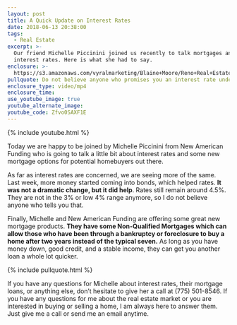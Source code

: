 ```yaml
---
layout: post
title: A Quick Update on Interest Rates
date: 2018-06-13 20:38:00
tags:
  - Real Estate
excerpt: >-
  Our friend Michelle Piccinini joined us recently to talk mortgages and
  interest rates. Here is what she had to say.
enclosure: >-
  https://s3.amazonaws.com/vyralmarketing/Blaine+Moore/Reno+Real+Estate-+A+Quick+Update+on+Interest+Rates.mp4
pullquote: Do not believe anyone who promises you an interest rate under 4.5%.
enclosure_type: video/mp4
enclosure_time:
use_youtube_image: true
youtube_alternate_image:
youtube_code: Zfvo0SAXF1E
---
```


{% include youtube.html %}

Today we are happy to be joined by Michelle Piccinini from New American Funding who is going to talk a little bit about interest rates and some new mortgage options for potential homebuyers out there.

As far as interest rates are concerned, we are seeing more of the same. Last week, more money started coming into bonds, which helped rates. **It was not a dramatic change, but it did help**. Rates still remain around 4.5%. They are not in the 3% or low 4% range anymore, so I do not believe anyone who tells you that.

Finally, Michelle and New American Funding are offering some great new mortgage products. **They have some Non-Qualified Mortgages which can allow those who have been through a bankruptcy or foreclosure to buy a home after two years instead of the typical seven.** As long as you have money down, good credit, and a stable income, they can get you another loan a whole lot quicker.

{% include pullquote.html %}

If you have any questions for Michelle about interest rates, their mortgage loans, or anything else, don’t hesitate to give her a call at (775) 501-8546. If you have any questions for me about the real estate market or you are interested in buying or selling a home, I am always here to answer them. Just give me a call or send me an email anytime.